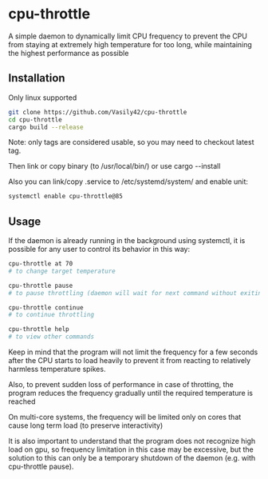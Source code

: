 # cpu-throttle

A simple daemon to dynamically limit CPU frequency to prevent the CPU from staying at extremely high temperature for too long, while maintaining the highest performance as possible

## Installation

Only linux supported

```sh
git clone https://github.com/Vasily42/cpu-throttle
cd cpu-throttle
cargo build --release
```

Note: only tags are considered usable, so you may need to checkout latest tag.

Then link or copy binary (to /usr/local/bin/) or use cargo --install

Also you can link/copy .service to /etc/systemd/system/ and enable unit:
```sh
systemctl enable cpu-throttle@85
```

## Usage

If the daemon is already running in the background using systemctl, it is possible for any user to control its behavior in this way: 
```sh
cpu-throttle at 70
# to change target temperature

cpu-throttle pause
# to pause throttling (daemon will wait for next command without exiting)

cpu-throttle continue
# to continue throttling

cpu-throttle help
# to view other commands
```

Keep in mind that the program will not limit the frequency for a few seconds after the CPU starts to load heavily to prevent it from reacting to relatively harmless temperature spikes. 

Also, to prevent sudden loss of performance in case of throtting, the program reduces the frequency gradually until the required temperature is reached

On multi-core systems, the frequency will be limited only on cores that cause long term load (to preserve interactivity)

It is also important to understand that the program does not recognize high load on gpu, so frequency limitation in this case may be excessive, but the solution to this can only be a temporary shutdown of the daemon (e.g. with cpu-throttle pause).





